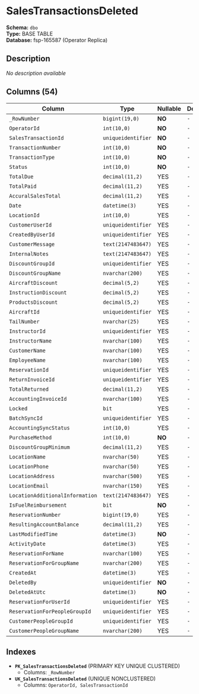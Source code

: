 # SalesTransactionsDeleted

**Schema:** `dbo`  
**Type:** BASE TABLE  
**Database:** fsp-165587 (Operator Replica)

## Description

*No description available*

## Columns (54)

| Column | Type | Nullable | Default | Keys | Description |
|--------|------|----------|---------|------|-------------|
| `_RowNumber` | `bigint(19,0)` | **NO** | `-` | PK | - |
| `OperatorId` | `int(10,0)` | **NO** | `-` | - | - |
| `SalesTransactionId` | `uniqueidentifier` | **NO** | `-` | - | - |
| `TransactionNumber` | `int(10,0)` | **NO** | `-` | - | - |
| `TransactionType` | `int(10,0)` | **NO** | `-` | - | - |
| `Status` | `int(10,0)` | **NO** | `-` | - | - |
| `TotalDue` | `decimal(11,2)` | YES | `-` | - | - |
| `TotalPaid` | `decimal(11,2)` | YES | `-` | - | - |
| `AccuralSalesTotal` | `decimal(11,2)` | YES | `-` | - | - |
| `Date` | `datetime(3)` | YES | `-` | - | - |
| `LocationId` | `int(10,0)` | YES | `-` | - | - |
| `CustomerUserId` | `uniqueidentifier` | YES | `-` | - | - |
| `CreatedByUserId` | `uniqueidentifier` | YES | `-` | - | - |
| `CustomerMessage` | `text(2147483647)` | YES | `-` | - | - |
| `InternalNotes` | `text(2147483647)` | YES | `-` | - | - |
| `DiscountGroupId` | `uniqueidentifier` | YES | `-` | - | - |
| `DiscountGroupName` | `nvarchar(200)` | YES | `-` | - | - |
| `AircraftDiscount` | `decimal(5,2)` | YES | `-` | - | - |
| `InstructionDiscount` | `decimal(5,2)` | YES | `-` | - | - |
| `ProductsDiscount` | `decimal(5,2)` | YES | `-` | - | - |
| `AircraftId` | `uniqueidentifier` | YES | `-` | - | - |
| `TailNumber` | `nvarchar(25)` | YES | `-` | - | - |
| `InstructorId` | `uniqueidentifier` | YES | `-` | - | - |
| `InstructorName` | `nvarchar(100)` | YES | `-` | - | - |
| `CustomerName` | `nvarchar(100)` | YES | `-` | - | - |
| `EmployeeName` | `nvarchar(100)` | YES | `-` | - | - |
| `ReservationId` | `uniqueidentifier` | YES | `-` | - | - |
| `ReturnInvoiceId` | `uniqueidentifier` | YES | `-` | - | - |
| `TotalReturned` | `decimal(11,2)` | YES | `-` | - | - |
| `AccountingInvoiceId` | `nvarchar(100)` | YES | `-` | - | - |
| `Locked` | `bit` | YES | `-` | - | - |
| `BatchSyncId` | `uniqueidentifier` | YES | `-` | - | - |
| `AccountingSyncStatus` | `int(10,0)` | YES | `-` | - | - |
| `PurchaseMethod` | `int(10,0)` | **NO** | `-` | - | - |
| `DiscountGroupMinimum` | `decimal(11,2)` | YES | `-` | - | - |
| `LocationName` | `nvarchar(50)` | YES | `-` | - | - |
| `LocationPhone` | `nvarchar(50)` | YES | `-` | - | - |
| `LocationAddress` | `nvarchar(500)` | YES | `-` | - | - |
| `LocationEmail` | `nvarchar(150)` | YES | `-` | - | - |
| `LocationAdditionalInformation` | `text(2147483647)` | YES | `-` | - | - |
| `IsFuelReimbursement` | `bit` | **NO** | `-` | - | - |
| `ReservationNumber` | `bigint(19,0)` | YES | `-` | - | - |
| `ResultingAccountBalance` | `decimal(11,2)` | YES | `-` | - | - |
| `LastModifiedTime` | `datetime(3)` | **NO** | `-` | - | - |
| `ActivityDate` | `datetime(3)` | YES | `-` | - | - |
| `ReservationForName` | `nvarchar(100)` | YES | `-` | - | - |
| `ReservationForGroupName` | `nvarchar(200)` | YES | `-` | - | - |
| `CreatedAt` | `datetime(3)` | YES | `-` | - | - |
| `DeletedBy` | `uniqueidentifier` | **NO** | `-` | - | - |
| `DeletedAtUtc` | `datetime(3)` | **NO** | `-` | - | - |
| `ReservationForUserId` | `uniqueidentifier` | YES | `-` | - | - |
| `ReservationForPeopleGroupId` | `uniqueidentifier` | YES | `-` | - | - |
| `CustomerPeopleGroupId` | `uniqueidentifier` | YES | `-` | - | - |
| `CustomerPeopleGroupName` | `nvarchar(200)` | YES | `-` | - | - |

## Indexes

- **`PK_SalesTransactionsDeleted`** (PRIMARY KEY UNIQUE CLUSTERED)
  - Columns: `_RowNumber`
- **`UK_SalesTransactionsDeleted`** (UNIQUE NONCLUSTERED)
  - Columns: `OperatorId, SalesTransactionId`
